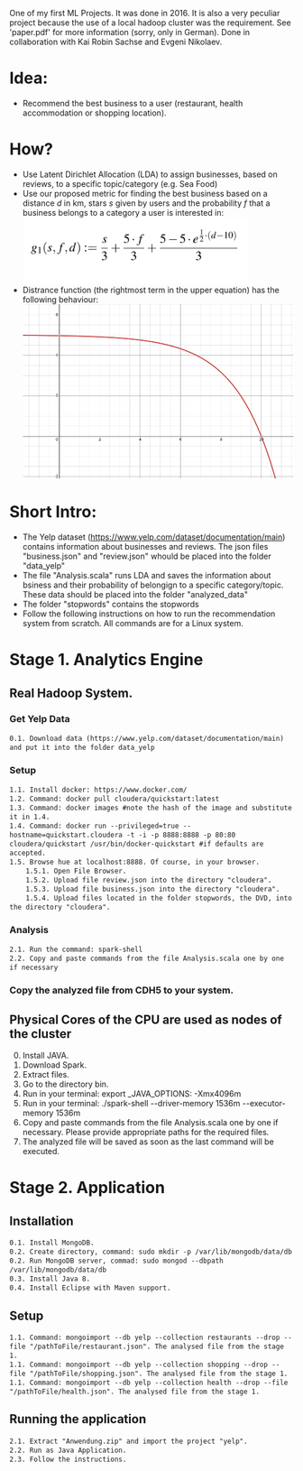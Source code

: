 One of my first ML Projects. It was done in 2016.
It is also a very peculiar project because the use of a local hadoop cluster was the requirement.
See 'paper.pdf' for more information (sorry, only in German). Done in collaboration with Kai Robin Sachse and Evgeni Nikolaev.

# Idea:
- Recommend the best business to a user (restaurant, health accommodation or shopping location).

# How?
- Use Latent Dirichlet Allocation (LDA) to assign businesses, based on reviews, to a specific topic/category (e.g. Sea Food)
- Use our proposed metric for finding the best business based on a distance <em>d</em> in km, stars <em>s</em> given by users and the probability <em>f</em> that a business belongs to a category a user is interested in: <img src="evaluation_metric.png" alt="evaluation metric" width="400"/> 
- Distrance function (the rightmost term in the upper equation) has the following behaviour: <img src="distance_function.png" alt="distance function" width="600"/>


# Short Intro:
- The Yelp dataset (https://www.yelp.com/dataset/documentation/main) contains information about businesses and reviews. The json files "business.json" and "review.json" whould be placed into the folder "data_yelp"
- The file "Analysis.scala" runs LDA and saves the information about bsiness and their probability of belongign to a specific category/topic. These data should be placed into the folder "analyzed_data"
- The folder "stopwords" contains the stopwords 
- Follow the following instructions on how to run the recommendation system from scratch. All commands are for a Linux system.


# Stage 1. Analytics Engine


## Real Hadoop System.

### Get Yelp Data
	0.1. Download data (https://www.yelp.com/dataset/documentation/main) and put it into the folder data_yelp

### Setup
	1.1. Install docker: https://www.docker.com/
	1.2. Command: docker pull cloudera/quickstart:latest
	1.3. Command: docker images #note the hash of the image and substitute it in 1.4.
	1.4. Command: docker run --privileged=true --hostname=quickstart.cloudera -t -i -p 8888:8888 -p 80:80 cloudera/quickstart /usr/bin/docker-quickstart #if defaults are accepted.
	1.5. Browse hue at localhost:8888. Of course, in your browser.
		1.5.1. Open File Browser.
		1.5.2. Upload file review.json into the directory "cloudera".
		1.5.3. Upload file business.json into the directory "cloudera".
		1.5.4. Upload files located in the folder stopwords, the DVD, into the directory "cloudera".

### Analysis
	2.1. Run the command: spark-shell
	2.2. Copy and paste commands from the file Analysis.scala one by one if necessary

### Copy the analyzed file from CDH5 to your system.

## Physical Cores of the CPU are used as nodes of the cluster

0. Install JAVA.
1. Download Spark.
2. Extract files.
3. Go to the directory bin.
4. Run in your terminal: export  _JAVA_OPTIONS: -Xmx4096m
5. Run in your terminal: ./spark-shell --driver-memory 1536m --executor-memory 1536m
6. Copy and paste commands from the file Analysis.scala one by one if necessary. Please provide appropriate paths for the required files.
7. The analyzed file will be saved as soon as the last command will be executed.


# Stage 2. Application


## Installation
	0.1. Install MongoDB.
	0.2. Create directory, command: sudo mkdir -p /var/lib/mongodb/data/db
	0.2. Run MongoDB server, commad: sudo mongod --dbpath /var/lib/mongodb/data/db
	0.3. Install Java 8.
	0.4. Install Eclipse with Maven support.

## Setup
	1.1. Command: mongoimport --db yelp --collection restaurants --drop --file "/pathToFile/restaurant.json". The analysed file from the stage 1.
	1.1. Command: mongoimport --db yelp --collection shopping --drop --file "/pathToFile/shopping.json". The analysed file from the stage 1.
	1.1. Command: mongoimport --db yelp --collection health --drop --file "/pathToFile/health.json". The analysed file from the stage 1.

## Running the application
	2.1. Extract "Anwendung.zip" and import the project "yelp".
	2.2. Run as Java Application.
	2.3. Follow the instructions.
